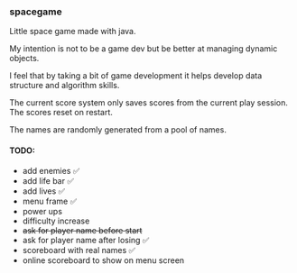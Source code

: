 ### spacegame
Little space game made with java.

My intention is not to be a game dev
but be better at managing dynamic objects.

I feel that by taking a bit of game development it helps develop
data structure and algorithm skills.

The current score system only saves scores from the current play session.
The scores reset on restart.

The names are randomly generated from a pool of names.

#### TODO:
 - add enemies ✅
 - add life bar ✅
 - add lives ✅
 - menu frame ✅
 - power ups
 - difficulty increase
 - ~~ask for player name before start~~
 - ask for player name after losing ✅
 - scoreboard with real names ✅
 - online scoreboard to show on menu screen